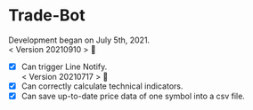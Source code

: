 # Trade-Bot

Development began on July 5th, 2021. <br />
< Version 20210910 > :tada: <br />
- [x] Can trigger Line Notify. <br />
< Version 20210717 > :tada: <br />
- [x] Can correctly calculate technical indicators. <br />
- [x] Can save up-to-date price data of one symbol into a csv file. <br />
